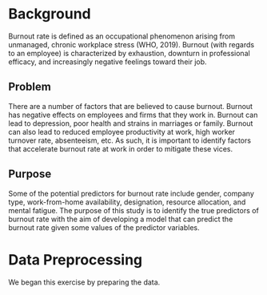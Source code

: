 # Background
Burnout rate is defined as an occupational phenomenon arising from unmanaged, chronic workplace stress (WHO, 2019). Burnout (with regards to an employee) is characterized by exhaustion, downturn in professional efficacy, and increasingly negative feelings toward their job.  
## Problem
There are a number of factors that are believed to cause burnout. Burnout has negative effects on employees and firms that they work in. Burnout can lead to depression, poor health and strains in marriages or family. Burnout can also lead to reduced employee productivity at work, high worker turnover rate, absenteeism, etc. As such, it is important to identify factors that accelerate burnout rate at work in order to mitigate these vices.
## Purpose
Some of the potential predictors for burnout rate include gender, company type, work-from-home availability, designation, resource allocation, and mental fatigue. The purpose of this study is to identify the true predictors of burnout rate with the aim of developing a model that can predict the burnout rate given some values of the predictor variables.
# Data Preprocessing
We began this exercise by preparing the data.

